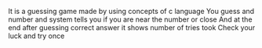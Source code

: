 It is a guessing game made by using concepts of c language 
You guess and number and system tells you if you are near the number or close 
And at the end after guessing correct answer it shows number of tries took 
Check your luck and try once
